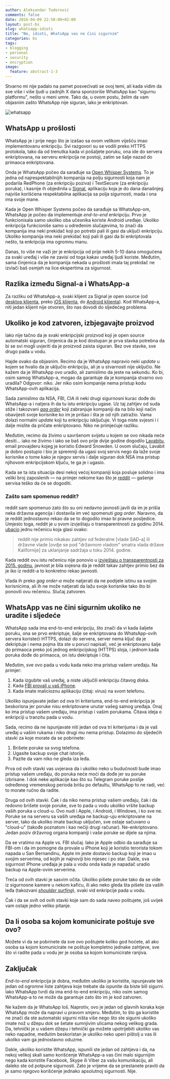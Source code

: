 ```yaml
---
author: Aleksandar Todorović
comments: false
date: 2016-04-09 22:50:00+02:00
layout: post-bs
slug: whatsapp-idioti
title: "Ne, idioti, WhatsApp vas ne čini sigurnim"
categories: bs
tags:
- blogging
- personal
- security
- encryption
image:
  feature: abstract-1-3
---
```


Stvarno mi nije padalo na pamet posvećivati se ovoj temi, ali kada vidim da sve više i više ljudi u zadnjih X dana sponzoriše WhatsApp kao "sigurnu platformu", nešto u meni umre. Tako da, u ovom postu, želim da vam objasnim zašto WhatsApp nije siguran, iako je enkriptovan.

![whatsapp](https://blog.kaspersky.com/files/2016/04/whatsapp-encryption-featured.jpg)

## WhatsApp u prošlosti

WhatsApp je i prije nego što je izašao sa ovom velikom viješću imao implementovanu enkripciju. Svi razgovori su se vodili preko HTTPS protokola, tako da od trenutka kada vi pošaljete poruku, ona ide do servera enkriptovana, na serveru enkripcija ne postoji, zatim se šalje nazad do primaoca enkriptovana.

Onda je WhatsApp počeo da sarađuje sa [Open Whisper Systems](https://whispersystems.org/). To je jedna od najrespektabilnijih kompanija na polju sigurnosti koja nam je podarila RedPhone (za enkripciju poziva) i TextSecure (za enkripciju poruka), i kasnije ih objedinila u [Signal](https://play.google.com/store/apps/details?id=org.thoughtcrime.securesms), aplikaciju koja je do dana današnjeg najviše korišćena respektabilna aplikacija sa polja sigurnosti, mada i ona ima svoje mane.

Kada je Open Whisper Systems počeo da sarađuje sa WhatsApp-om, WhatsApp je počeo da implementuje _end-to-end_ enkripciju. Prvo je funkcionisala samo ukoliko oba učesnika koriste Android uređaje. Ukoliko enkripcija funkcioniše samo u određenim slučajevima, to znači da kompanija ima neki prekidač koji po potrebi pali ili gasi da uključi enkripciju. Ukoliko kompanija ima neki prekidač koji pali ili gasi da bi enkriptovala nešto, ta enkripcija ima ogromnu manu.

Danas, to više ne važi jer je enkripcija od prije nekih 5-10 dana omogućena za svaki uređaj i više ne zavisi od toga kakav uređaj ljudi koriste. Međutim, sama činjenica da je kompanija nekada u prošlosti imala taj prekidač ne izvlači baš osmjeh na lice ekspertima za sigurnost.

## Razlika između Signal-a i WhatsApp-a

Za razliku od WhatsApp-a, svaki klijent za Signal je open source (od [desktop klijenta](https://github.com/WhisperSystems/Signal-Desktop), preko [iOS klijenta](https://github.com/WhisperSystems/Signal-iOS), do [Android klijenta](https://github.com/WhisperSystems/Signal-Android)). Kod WhatsApp-a, niti jedan klijent nije otvoren, što nas dovodi do sljedećeg problema.

## Ukoliko je kod zatvoren, izbjegavajte proizvod

Iako nije tačno da je svaki enkripcijski proizvod koji je open source automatski siguran, činjenica da je kod dostupan je prva stavka potrebna da bi se svi mogli uvjeriti da je proizvod zaista siguran. Bez ove stavke, sve drugo pada u vodu.

Hajde ovako da objasnim. Recimo da je WhatsApp napravio neki _update_ u kojem se hvalio da je uključio enkripciju, ali je u stvarnosti nije uključio. Ne kažem da je WhatsApp ovo uradio, ali zamislimo da jeste na sekundu. Ko bi, osim samog WhatsApp-a, mogao da garantuje da je kompanija stvarno ovo uradila? Odgovor: niko. Jer niko osim kompanije nema pristup kodu WhatsApp-ovih aplikacija.

Sada zamislimo da NSA, FBI, CIA ili neki drugi sigurnosni kurac dođe do WhatsApp-a i natjera ih da tu istu enkripciju ugase. Uz taj zahtjev od suda stiže i takozvani [_gag order_](https://en.wikipedia.org/wiki/Gag_order) koji zabranjuje kompaniji da na bilo koji način obavijesti svoje korisnike ko im je prišao i šta je od njih zatražio. Vama dolazi normalni _update_ koji tu enkripciju isključuje. Vi toga niste svjesni i i dalje mislite da pričate enkriptovano. Niko ne primjećuje razliku.

Međutim, recimo da živimo u savršenom svijetu u kojem se ovo nikada neće desiti... iako ne živimo i iako se baš ovo prije dvije godine dogodilo [Lavabitu](http://lavabit.com/), email provajderu kojeg je koristio Edward Snowden. U ovom slučaju, Lavabit je dobro postupio i bio je spremniji da ugasi svoj servis nego da laže svoje korisnike o tome kako je njegov servis i dalje siguran dok NSA ima pristup njihovom enkripcijskom ključu, te ga je i ugasio.

Kada se ta ista situacija desi nekoj većoj kompaniji koja posluje solidno i ima veliki broj zaposlenih — na primjer nekome kao što je [reddit](https://www.reddit.com/) — gašenje servisa teško da će se dogoditi.

### Zašto sam spomenuo reddit?

reddit sam spomenuo zato što su oni nedavno javnosti javili da im je prišla neka državna agencija i dostavila im već spomenuti _gag order_. Naravno, da je reddit jednostavno rekao da se to dogodilo imao bi pravne posljedice. Umjesto toga, reddit je u svom izvještaju o transparentnosti za godinu 2014. [ubacio](https://www.reddit.com/wiki/transparency/2014#wiki_government_content_removal_requests) jednu rečenicu koja glasi ovako:

> reddit nije primio nikakav zahtjev od federalne [vlade SAD-a] ili državne vlade [ovdje se pod "državnom vladom" smatra vlada države Kalifornije] za uklanjanje sadržaja u toku 2014. godine.

Kada reddit ovu istu rečenicu nije ponovio u [izvještaju o transparentnosti za 2015. godinu](https://www.reddit.com/wiki/transparency/2015), javnost je bila svjesna da je reddit takav zahtjev primio bez da je iko iz reddit-a to konkretno rekao javnosti.

Vlada ih preko _gag order-a_ može natjerati da ne podijele istinu sa svojim korisnicima, ali ih ne može natjerati da lažu svoje korisnike tako što bi ponovili ovu rečenicu. Slučaj zatvoren.

## WhatsApp vas ne čini sigurnim ukoliko ne uradite i sljedeće

WhatsApp sada ima end-to-end enkripciju, što znači da vi kada šaljete poruku, ona se prvo enkriptuje, šalje se enkriptovana do WhatsApp-ovih servera koristeći HTTPS, dolazi do servera, server nema ključ da je dekriptuje i nema pojma šta ste u poruci napisali, već je enkriptovanu šalje do primaoca preko još jednog enkripcijskog (HTTPS) sloja, i jednom kada poruka dođe do primaoca, on istu dekriptuje i čita.

Međutim, sve ovo pada u vodu kada neko ima pristup vašem uređaju. Na primjer:

1. Kada izgubite vaš uređaj, a niste uključili enkripciju čitavog diska.
2. Kada [FBI provali u vaš iPhone](http://www.foxnews.com/tech/2016/03/29/fbi-breaks-into-san-bernardino-gunmans-iphone-without-apples-help-ending-court-case.html).
3. Kada imate malicioznu aplikaciju (čitaj: virus) na svom telefonu.

Ukoliko ispunjavate jedan od ova tri kriteriuma, end-to-end enkripcija je beskorisna jer poruke nisu enkriptovane unutar vašeg samog uređaja. Onaj ko ima pristup vašem uređaju, ima pristup i vašim porukama. Čitava ideja o enkripciji u tranzitu pada u vodu.

Sada, recimo da ne ispunjavate niti jedan od ova tri kriterijuma i da je vaš uređaj u vašim rukama i niko drugi mu nema pristup. Dolazimo do sljedećih stavki za koje morate da se pobrinete:

1. Brišete poruke sa svog telefona.
2. Ugasite backup svoje chat istorije.
3. Pazite da vam niko ne gleda iza leđa.

Prva od ovih stavki vas uvjerava da i ukoliko neko u budućnosti bude imao pristup vašem uređaju, do poruka neće moći da dođe jer su poruke izbrisane. I dok neke aplikacije kao što su Telegram poruke poslije određenog vremenskog perioda brišu po defaultu, WhatsApp to ne radi, već to morate ručno da radite.

Druga od ovih stavki. Čak i da niko nema pristup vašem uređaju, čak i da redovno brišete svoje poruke, sve to pada u vodu ukoliko vršite backup vaših poruka u cloud-u. Ovo nudi i Apple, i Android, i Windows, i ko sve ne. Poruke se na serveru sa vaših uređaja ne backup-uju enkriptovane na server, tako da ukoliko imate backup uključen, sve ostaje sačuvano u "cloud-u" (takođe poznatom i kao nečiji drugi računar). Ne-enkriptovano. Jedan poziv državnog organa kompaniji i vaše poruke se dijele sa njima.

Da se vratimo na Apple vs. FBI slučaj. Iako je Apple odbio da sarađuje sa FBI-om i da im pomogne da provale u iPhone koji je koristio terorista tokom napada u San Bernandinu, Apple im jeste dostavio backup koji je imao u svojim serverima, od kojih je najnoviji bio mjesec i po star. Dakle, sva sigurnost iPhone uređaja je pala u vodu onda kada je napadač uradio backup na Apple-ovim serverima.

Treća od ovih stavki je sasvim očita. Ukoliko pišete poruke tako da se vide iz sigurnosne kamere u nekom kafiću, ili ako neko gleda šta pišete iza vaših leđa (takozvani [_shoulder surfing_](https://en.wikipedia.org/wiki/Shoulder_surfing_%28computer_security%29)), svaki vid enkripcije pada u vodu.

Čak i da se _svih_ od ovih stavki koje sam do sada naveo poštujete, još uvijek vam ostaje jedno veliko pitanje.

## Da li osoba sa kojom komunicirate poštuje sve ovo?

Možete vi da se pobrinete da sve ovo poštujete koliko god hoćete, ali ako osoba sa kojom komunicirate ne poštuje kompletno jednake zahtjeve, sve što vi radite pada u vodu jer je osoba sa kojom komunicirate ranjiva.

## Zaključak

_End-to-end_ enkripcija je dobra, međutim ukoliko je koristite, ispunjavate tek jedan od ogromne liste zahtjeva koje trebate da ispunite da biste bili sigurni. Iako WhatsApp tvrdi da ima end-to-end enkripciju, niko osim samog WhatsApp-a to ne može da garantuje zato što im je kod zatvoren.

Ne kažem da je WhatsApp loš. Naprotiv, ovo je jedan od glavnih koraka koje WhatsApp može da napravi u pravom smjeru. Međutim, to što ga koristite ne znači da ste automatski sigurni ništa više nego što ste sigurni ukoliko imate nož u džepu dok se šetate sumnjivim ulicama nekog velikog grada. Da, tehnički je u vašem džepu i tehnički ga možete upotrijebiti ukoliko vas neko napadne, međutim beskoristan je ukoliko neko uperi pištolj u vas ili ukoliko vam ga jednostavno oduzme.

Dakle, ukoliko koristite WhatsApp, ispunili ste jedan od zahtjeva i da, na nekoj velikoj skali samo korišćenje WhatsApp-a vas čini malo sigurnijim nego kada koristite Facebook, Skype ili Viber za vašu komunikaciju, ali daleko ste od potpune sigurnosti. Zato je vrijeme da se prestanete praviti da je samo njegovo korišćenje jednako apsolutnoj sigurnosti. Nije.
